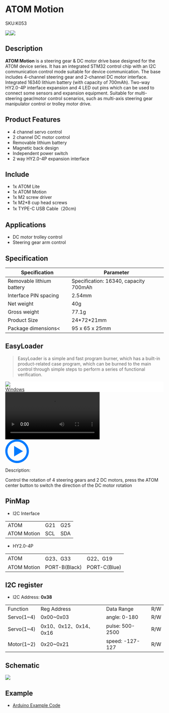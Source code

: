 # ATOM Motion

<el-tag effect="plain">SKU:K053</el-talg>

<div class="product_pic"><img src="assets/img/product_pics/atom_base/atom_motion/atom_motion_01.webp"><img src="assets/img/product_pics/atom_base/atom_motion/atom_motion_02.webp"></div>

## Description

**ATOM Motion** is a steering gear & DC motor drive base designed for the ATOM device series. It has an integrated STM32 control chip with an I2C communication control mode suitable for device communication. The base includes 4-channel steering gear and 2-channel DC motor interface. Integrated 16340 lithium battery (with capacity of 700mAh). Two-way HY2.0-4P interface expansion and 4 LED out pins which can be used to connect some sensors and expansion equipment. Suitable for multi-steering gear/motor control scenarios, such as multi-axis steering gear manipulator control or trolley motor drive.

## Product Features

- 4 channel servo control
- 2 channel DC motor control
- Removable lithium battery
- Magnetic back design
- Independent power switch
- 2 way HY2.0-4P expansion interface

## Include

- 1x ATOM Lite
- 1x ATOM Motion
- 1x M2 screw driver
- 1x M2*8 cup head screws
- 1x TYPE-C USB Cable（20cm)

## Applications

- DC motor trolley control
- Steering gear arm control

## Specification

<table class="table-1">
    <thead>
    <tr>
        <th>Specification</th>
        <th>Parameter</th>
    </tr>
    </thead>
    <tbody>
        <tr>
            <td>Removable lithium battery</td>
            <td>Specification: 16340, capacity 700mAh</td>
        </tr>
        <tr>
            <td>Interface PIN spacing</td>
            <td>2.54mm</td>
        </tr>
        <tr>
            <td>Net weight</td>
            <td>40g</td>
        </tr>
        <tr>
            <td>Gross weight</td>
            <td>77.1g</td>
        </tr>
        <tr>
            <td>Product Size</td>
            <td>24*72*21mm</td>
        </tr>
        <tr>
            <td>Package dimensions<</td>
            <td>95 x 65 x 25mm</td>
        </tr>
     </tbody>
</table>

## EasyLoader

>EasyLoader is a simple and fast program burner, which has a built-in product-related case program, which can be burned to the main control through simple steps to perform a series of functional verification.


<div class="easyloader-box">
    <div style="background-color:white;">
        <div><img src="https://m5stack.oss-cn-shenzhen.aliyuncs.com/image/easyloader_intro.webp"></div>
        <div class="easyloader-btn">
            <a href="https://m5stack.oss-cn-shenzhen.aliyuncs.com/EasyLoader/Windows/ATOM_BASE/EasyLoader_Atom_Motion.exe">Windows</a>
        </div>
    </div>
    <div>
        <video id="example_video" controls>
            <source src="https://m5stack.oss-cn-shenzhen.aliyuncs.com/video/Product_example_video/AtomBase/ATOM_MOTION.mp4" type="video/mp4">
        </video>
        <div class="easyloader-mask">
        <a>
            <svg id="play-btn" t="1583228776634" class="icon" viewBox="0 0 1024 1024" version="1.1" xmlns="http://www.w3.org/2000/svg" p-id="4152" width="75" height="75"><path d="M512 0C229.216 0 0 229.216 0 512s229.216 512 512 512 512-229.216 512-512S794.784 0 512 0z m0 928C282.24 928 96 741.76 96 512S282.24 96 512 96s416 186.24 416 416-186.24 416-416 416zM384 288l384 224-384 224z" p-id="4153" fill="#007aff"></path></svg></a>
            <p>Description:</p>
            <p>Control the rotation of 4 steering gears and 2 DC motors, press the ATOM center button to switch the direction of the DC motor rotation</p>
        </div>
    </div>
</div>

## PinMap

- I2C Interface

<table>
 <tr><td>ATOM</td><td>G21</td><td>G25</td></tr>
 <tr><td>ATOM Motion</td><td>SCL</td><td>SDA</td></tr>
</table>

- HY2.0-4P

<table>
 <tr><td>ATOM</td><td>G23、G33</td><td>G22、G19</td></tr>
 <tr><td>ATOM Motion</td><td>PORT-B(Black)</td><td>PORT-C(Blue)</td></tr>
</table>

## I2C register

- I2C Address: **0x38**                                       

<table>
 <tr><td>Function</td><td>Reg Address</td><td>Data Range</td><td>R/W</td></tr>
 <tr><td>Servo(1~4)</td><td>0x00~0x03</td><td>angle: 0-180</td><td>R/W</td></tr>
 <tr><td>Servo(1~4)</td><td>0x10、0x12、0x14、0x16</td><td>pulse: 500-2500</td><td>R/W</td></tr>
 <tr><td>Motor(1~2)</td><td>0x20~0x21</td><td>speed: -127-127</td><td>R/W</td></tr>
</table>

## Schematic

<img src="assets/img/product_pics/atom_base/atom_motion/atom_motion_sch.webp">

## Example

- [Arduino Example Code](https://github.com/m5stack/M5Atom/tree/master/examples/ATOM_BASE/ATOM_Motion)

<script>

   var purchase_link = 'https://m5stack.com/products/atom-motion-kit-with-motor-and-servo-driver-stm32f0';

   anchor_search(purchase_link);
   scrollFunc();

</script>

